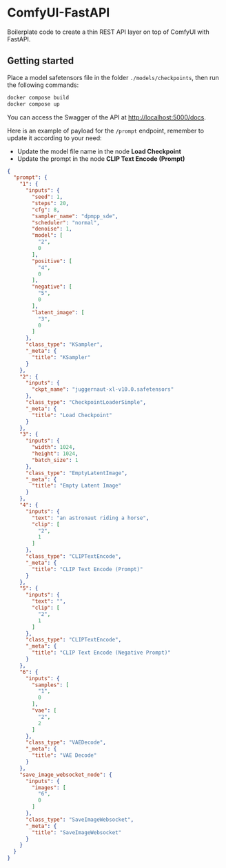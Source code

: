 # ComfyUI-FastAPI

Boilerplate code to create a thin REST API layer on top of ComfyUI with FastAPI.

## Getting started

Place a model safetensors file in the folder `./models/checkpoints`, then run the following commands:

```sh
docker compose build
docker compose up
```

You can access the Swagger of the API at [http://localhost:5000/docs](http://localhost:5000/docs).

Here is an example of payload for the `/prompt` endpoint, remember to update it according to your need:

- Update the model file name in the node **Load Checkpoint**
- Update the prompt in the node **CLIP Text Encode (Prompt)**

```json
{
  "prompt": {
    "1": {
      "inputs": {
        "seed": 1,
        "steps": 20,
        "cfg": 8,
        "sampler_name": "dpmpp_sde",
        "scheduler": "normal",
        "denoise": 1,
        "model": [
          "2",
          0
        ],
        "positive": [
          "4",
          0
        ],
        "negative": [
          "5",
          0
        ],
        "latent_image": [
          "3",
          0
        ]
      },
      "class_type": "KSampler",
      "_meta": {
        "title": "KSampler"
      }
    },
    "2": {
      "inputs": {
        "ckpt_name": "juggernaut-xl-v10.0.safetensors"
      },
      "class_type": "CheckpointLoaderSimple",
      "_meta": {
        "title": "Load Checkpoint"
      }
    },
    "3": {
      "inputs": {
        "width": 1024,
        "height": 1024,
        "batch_size": 1
      },
      "class_type": "EmptyLatentImage",
      "_meta": {
        "title": "Empty Latent Image"
      }
    },
    "4": {
      "inputs": {
        "text": "an astronaut riding a horse",
        "clip": [
          "2",
          1
        ]
      },
      "class_type": "CLIPTextEncode",
      "_meta": {
        "title": "CLIP Text Encode (Prompt)"
      }
    },
    "5": {
      "inputs": {
        "text": "",
        "clip": [
          "2",
          1
        ]
      },
      "class_type": "CLIPTextEncode",
      "_meta": {
        "title": "CLIP Text Encode (Negative Prompt)"
      }
    },
    "6": {
      "inputs": {
        "samples": [
          "1",
          0
        ],
        "vae": [
          "2",
          2
        ]
      },
      "class_type": "VAEDecode",
      "_meta": {
        "title": "VAE Decode"
      }
    },
    "save_image_websocket_node": {
      "inputs": {
        "images": [
          "6",
          0
        ]
      },
      "class_type": "SaveImageWebsocket",
      "_meta": {
        "title": "SaveImageWebsocket"
      }
    }
  }
}
```